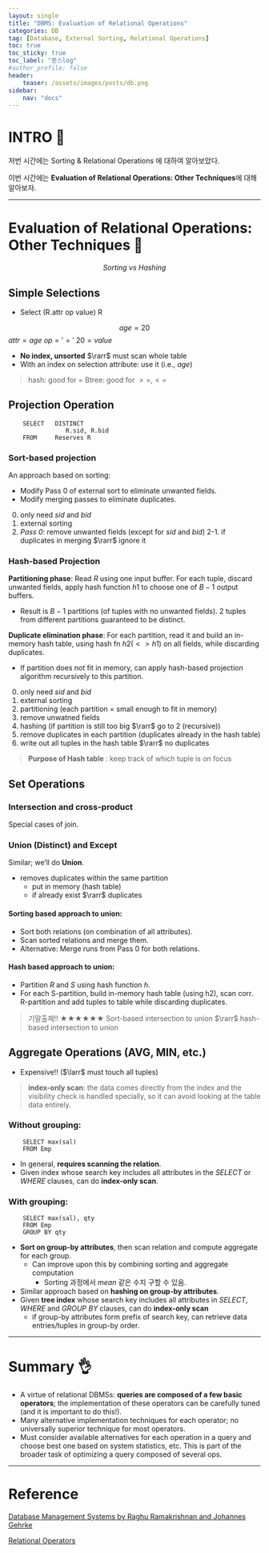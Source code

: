 ```yaml
---
layout: single
title: "DBMS: Evaluation of Relational Operations"
categories: DB
tag: [Database, External Sorting, Relational Operations]
toc: true
toc_sticky: true
toc_label: "쭌스log"
#author_profile: false
header:
    teaser: /assets/images/posts/db.png
sidebar:
    nav: "docs"
---
```


# INTRO 🙌
저번 시간에는 Sorting & Relational Operations 에 대하여 알아보았다.

이번 시간에는 **Evaluation of Relational Operations: Other Techniques**에 대해 알아보자.

****
# Evaluation of Relational Operations: Other Techniques 💜
$$Sorting\ vs\ Hashing$$

## Simple Selections
- Select (R.attr op value) R

$$age = 20$$
$attr = age$
$op = '='$
$20 = value$

- **No index, unsorted** $\rarr$ must scan whole table
- With an index on selection attribute: use it (i.e., $age$)

> hash: good for $=$
> Btree: good for $>=, <=$

## Projection Operation
        SELECT   DISTINCT
                    R.sid, R.bid
        FROM     Reserves R

### Sort-based projection
An approach based on sorting:
- Modify Pass 0 of external sort to eliminate unwanted fields.  
- Modify merging passes to eliminate duplicates.  

0. only need $sid$ and $bid$
1. external sorting
2. *Pass 0*: remove unwanted fields (except for $sid$ and $bid$)
2-1. if duplicates in merging $\rarr$ ignore it

### Hash-based Projection
**Partitioning phase**: Read $R$ using one input buffer. For each tuple, discard unwanted fields, apply hash function $h1$ to choose one of $B-1$ output buffers.
- Result is $B-1$ partitions (of tuples with no unwanted fields). 2 tuples from different partitions guaranteed to be distinct.

**Duplicate elimination phase**: For each partition, read it and build an in-memory hash table, using hash fn $h2 (<> h1)$ on all fields, while discarding duplicates. 
- If partition does not fit in memory, can apply hash-based projection algorithm recursively to this partition.

0. only need $sid$ and $bid$
1. external sorting
2. partitioning (each partition = small enough to fit in memory)
3. remove unwatned fields
4. hashing (if partition is still too big $\rarr$ go to 2 (recursive))
5. remove duplicates in each partition (duplicates already in the hash table)
6. write out all tuples in the hash table $\rarr$ no duplicates

> **Purpose of Hash table** : keep track of which tuple is on focus

## Set Operations
### Intersection and cross-product
Special cases of join.

### Union (Distinct) and Except
Similar; we’ll do **Union**.
- removes duplicates within the same partition
    - put in memory (hash table)
    - if already exist $\rarr$ duplicates

#### Sorting based approach to union:
- Sort both relations (on combination of all attributes).
- Scan sorted relations and merge them.
- Alternative:  Merge runs from Pass 0 for both relations.

#### Hash based approach to union:
- Partition $R$ and $S$ using hash function $h$.
- For each S-partition, build in-memory hash table (using h2), scan corr. R-partition and add tuples to table while discarding duplicates.

> 기말출제!! ★★★★★★
> Sort-based intersection to union $\rarr$ hash-based intersection to union

## Aggregate Operations (AVG, MIN, etc.)
- Expensive!! ($\larr$ must touch all tuples)

> **index-only scan**: the data comes directly from the index and the visibility check is handled specially, so it can avoid looking at the table data entirely.

### Without grouping:
        SELECT max(sal)
        FROM Emp

- In general, **requires scanning the relation**.
- Given index whose search key includes all attributes in the $SELECT$ or $WHERE$ clauses, can do **index-only scan**.

### With grouping:
        SELECT max(sal), qty
        FROM Emp
        GROUP BY qty

- **Sort on group-by attributes**, then scan relation and compute aggregate for each group. 
    - Can improve upon this by combining sorting and aggregate computation
        - Sorting 과정에서 *mean* 같은 수치 구할 수 있음.
- Similar approach based on **hashing on group-by attributes**.
- Given **tree index** whose search key includes all attributes in $SELECT$, $WHERE$ and $GROUP\ BY$ clauses, can do **index-only scan**
    - if group-by attributes form prefix of search key, can retrieve data entries/tuples in group-by order.

****
# Summary 👌
- A virtue of relational DBMSs: **queries are composed of a few basic operators**; the implementation of these operators can be carefully tuned (and it is important to do this!).
- Many alternative implementation techniques for each operator; no universally superior technique for most operators.  
- Must consider available alternatives for each operation in a query and choose best one based on system statistics, etc.  This is part of the broader task of optimizing a query composed of several ops. 

****
# Reference 
[Database Management Systems by Raghu Ramakrishnan and Johannes Gehrke](https://pages.cs.wisc.edu/~dbbook/)

[Relational Operators](https://www.javatpoint.com/dbms-relational-algebra)